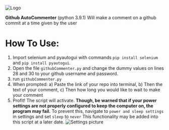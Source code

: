 ![Logo](https://i.imgur.com/cMeHSYr.png)


**Github AutoCommenter** (python 3.9.1) Will make a comment on a github commit at a time given by the user

# How To Use:

1) Import selenium and pyautogui with commands `pip install selenium` and `pip install pyautogui`.
2) Open the file `githubCommenter.py` and change the dummy values on lines 28 and 30 to your github username and password.
3) run `githubCommenter.py`
4) When prompted:
  a) Paste the link of your repo into terminal,
  b) Then the text of your comment,
  c) Then how long you would like to wait to make your comment 
5) Profit! The script will activate. **Though, be warned that if your power settings are not properly configured to keep the computer on, the program may fail.**
To prevent this, navigate to `power and sleep settings` in settings and set `sleep` to `never` This functionality may be added into this script at a later date.
![Settings picture](https://i.imgur.com/dDv7sfx.png)

